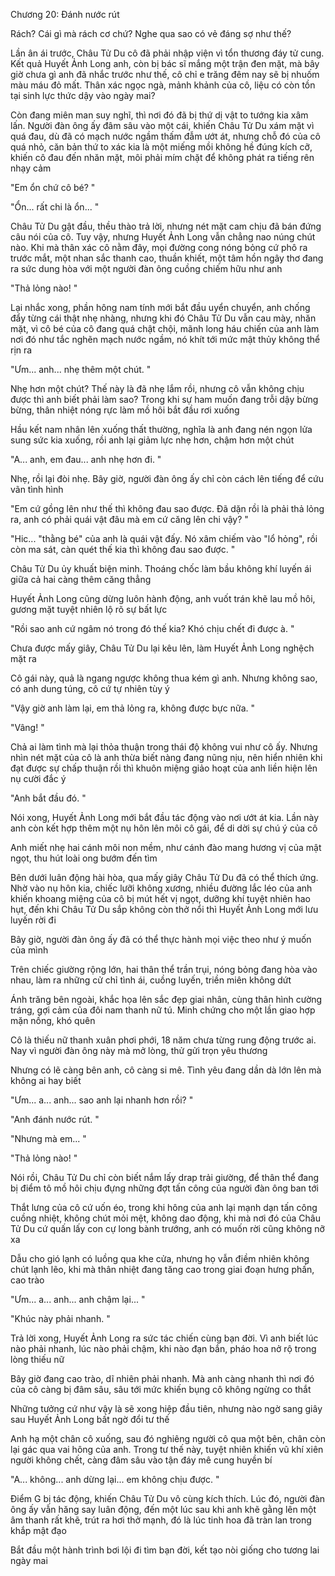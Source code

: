 




Chương 20: Đánh nước rút

Rách? Cái gì mà rách cơ chứ? Nghe qua sao có vẻ đáng sợ như thế?

Lần ân ái trước, Châu Tử Du cô đã phải nhập viện vì tổn thương đáy tử cung. Kết quả Huyết Ảnh Long anh, còn bị bác sĩ mắng một trận đen mặt, mà bây giờ chưa gì anh đã nhắc trước như thế, cô chỉ e trăng đêm nay sẽ bị nhuốm màu máu đỏ mất. Thân xác ngọc ngà, mảnh khảnh của cô, liệu có còn tồn tại sinh lực thức dậy vào ngày mai?

Còn đang miên man suy nghĩ, thì nơi đó đã bị thứ dị vật to tướng kia xâm lấn. Người đàn ông ấy đâm sâu vào một cái, khiến Châu Tử Du xám mặt vì quá đau, dù đã có mạch nước ngầm thấm đẫm ướt át, nhưng chỗ đó của cô quá nhỏ, căn bản thứ to xác kia là một miếng mồi không hề đúng kích cỡ, khiến cô đau đến nhăn mặt, môi phải mím chặt để không phát ra tiếng rên nhạy cảm

"Em ổn chứ cô bé? "

"Ổn... rất chi là ổn... "

Châu Tử Du gật đầu, thều thào trả lời, nhưng nét mặt cam chịu đã bán đứng câu nói của cô. Tuy vậy, nhưng Huyết Ảnh Long vẫn chẳng nao núng chút nào. Khi mà thân xác cô nằm đây, mọi đường cong nóng bỏng cứ phô ra trước mắt, một nhan sắc thanh cao, thuần khiết, một tâm hồn ngây thơ đang ra sức dung hòa với một người đàn ông cuồng chiếm hữu như anh

"Thả lỏng nào! "

Lại nhắc xong, phần hông nam tính mới bắt đầu uyển chuyển, anh chống đẩy từng cái thật nhẹ nhàng, nhưng khi đó Châu Tử Du vẫn cau mày, nhăn mặt, vì cô bé của cô đang quá chật chội, mãnh long háu chiến của anh làm nơi đó như tắc nghẽn mạch nước ngầm, nó khít tới mức mật thủy không thể rịn ra

"Ưm... anh... nhẹ thêm một chút. "

Nhẹ hơn một chút? Thế này là đã nhẹ lắm rồi, nhưng cô vẫn không chịu được thì anh biết phải làm sao? Trong khi sự ham muốn đang trỗi dậy bừng bừng, thân nhiệt nóng rực làm mồ hôi bắt đầu rơi xuống

Hầu kết nam nhân lên xuống thất thường, nghĩa là anh đang nén ngọn lửa sung sức kia xuống, rồi anh lại giảm lực nhẹ hơn, chậm hơn một chút

"A... anh, em đau... anh nhẹ hơn đi. "

Nhẹ, rồi lại đòi nhẹ. Bây giờ, người đàn ông ấy chỉ còn cách lên tiếng để cứu vãn tình hình

"Em cứ gồng lên như thế thì không đau sao được. Đã dặn rồi là phải thả lỏng ra, anh có phải quái vật đâu mà em cứ căng lên chi vậy? "

"Hic... "thằng bé" của anh là quái vật đấy. Nó xâm chiếm vào "lổ hỏng", rồi còn ma sát, càn quét thế kia thì không đau sao được. "

Châu Tử Du ủy khuất biện minh. Thoáng chốc làm bầu không khí luyến ái giữa cả hai càng thêm căng thẳng

Huyết Ảnh Long cũng dừng luôn hành động, anh vuốt trán khẽ lau mồ hôi, gương mặt tuyệt nhiên lộ rõ sự bất lực

"Rồi sao anh cứ ngâm nó trong đó thế kia? Khó chịu chết đi được à. "

Chưa được mấy giây, Châu Tử Du lại kêu lên, làm Huyết Ảnh Long nghệch mặt ra

Cô gái này, quả là ngang ngược không thua kém gì anh. Nhưng không sao, có anh dung túng, cô cứ tự nhiên tùy ý

"Vậy giờ anh làm lại, em thả lỏng ra, không được bực nữa. "

"Vâng! "

Chả ai làm tình mà lại thỏa thuận trong thái độ không vui như cô ấy. Nhưng nhìn nét mặt của cô là anh thừa biết nàng đang nũng nịu, nên hiển nhiên khi đạt được sự chấp thuận rồi thì khuôn miệng giảo hoạt của anh liền hiện lên nụ cười đắc ý

"Anh bắt đầu đó. "

Nói xong, Huyết Ảnh Long mới bắt đầu tác động vào nơi ướt át kia. Lần này anh còn kết hợp thêm một nụ hôn lên môi cô gái, để di dời sự chú ý của cô

Anh miết nhẹ hai cánh môi non mềm, như cánh đào mang hương vị của mật ngọt, thu hút loài ong bướm đến tìm

Bên dưới luân động hài hòa, qua mấy giây Châu Tử Du đã có thể thích ứng. Nhờ vào nụ hôn kia, chiếc lưỡi không xương, nhiều đường lắc léo của anh khiến khoang miệng của cô bị mút hết vị ngọt, dưỡng khí tuyệt nhiên hao hụt, đến khi Châu Tử Du sắp không còn thở nổi thì Huyết Ảnh Long mới lưu luyến rời đi

Bây giờ, người đàn ông ấy đã có thể thực hành mọi việc theo như ý muốn của mình

Trên chiếc giường rộng lớn, hai thân thể trần trụi, nóng bỏng đang hòa vào nhau, làm ra những cử chỉ tình ái, cuồng luyến, triền miên không dứt

Ánh trăng bên ngoài, khắc họa lên sắc đẹp giai nhân, cùng thân hình cường tráng, gợi cảm của đôi nam thanh nữ tú. Minh chứng cho một lần giao hợp mặn nồng, khó quên

Cô là thiếu nữ thanh xuân phơi phới, 18 năm chưa từng rung động trước ai. Nay vì người đàn ông này mà mở lòng, thử gửi trọn yêu thương

Nhưng có lẽ càng bên anh, cô càng si mê. Tình yêu đang dần dà lớn lên mà không ai hay biết

"Ưm... a... anh... sao anh lại nhanh hơn rồi? "

"Anh đánh nước rút. "

"Nhưng mà em... "

"Thả lỏng nào! "

Nói rồi, Châu Tử Du chỉ còn biết nắm lấy drap trải giường, để thân thể đang bị điểm tô mồ hôi chịu đựng những đợt tấn công của người đàn ông ban tới

Thắt lưng của cô cứ uốn éo, trong khi hông của anh lại mạnh dạn tấn công cuồng nhiệt, không chút mỏi mệt, không dao động, khi mà nơi đó của Châu Tử Du cứ quấn lấy con cự long bành trướng, anh có muốn rời cũng không nỡ xa

Dẫu cho gió lạnh có luồng qua khe cửa, nhưng họ vẫn điềm nhiên không chút lạnh lẽo, khi mà thân nhiệt đang tăng cao trong giai đoạn hưng phấn, cao trào

"Ưm... a... anh... anh chậm lại... "

"Khúc này phải nhanh. "

Trả lời xong, Huyết Ảnh Long ra sức tác chiến cùng bạn đời. Vì anh biết lúc nào phải nhanh, lúc nào phải chậm, khi nào đạn bắn, pháo hoa nở rộ trong lòng thiếu nữ

Bây giờ đang cao trào, dĩ nhiên phải nhanh. Mà anh càng nhanh thì nơi đó của cô càng bị đâm sâu, sâu tới mức khiến bụng cô không ngừng co thắt

Những tưởng cứ như vậy là sẽ xong hiệp đầu tiên, nhưng nào ngờ sang giây sau Huyết Ảnh Long bất ngờ đổi tư thế

Anh hạ một chân cô xuống, sau đó nghiêng người cô qua một bên, chân còn lại gác qua vai hông của anh. Trong tư thế này, tuyệt nhiên khiến vũ khí xiên người không chết, càng đâm sâu vào tận đáy mê cung huyền bí

"A... không... anh dừng lại... em không chịu được. "

Điểm G bị tác động, khiến Châu Tử Du vô cùng kích thích. Lúc đó, người đàn ông ấy vẫn hăng say luân động, đến một lúc sau khi anh khẽ gằng lên một âm thanh rất khẽ, trút ra hơi thở mạnh, đó là lúc tinh hoa đã tràn lan trong khắp mật đạo

Bắt đầu một hành trình bơi lội đi tìm bạn đời, kết tạo nòi giống cho tương lai ngày mai




